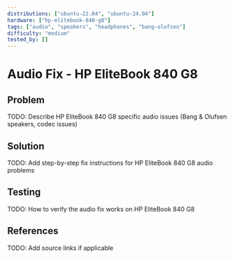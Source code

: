 ```yaml
---
distributions: ["ubuntu-22.04", "ubuntu-24.04"]
hardware: ["hp-elitebook-840-g8"]
tags: ["audio", "speakers", "headphones", "bang-olufsen"]
difficulty: "medium"
tested_by: []
---
```


# Audio Fix - HP EliteBook 840 G8

## Problem

TODO: Describe HP EliteBook 840 G8 specific audio issues (Bang & Olufsen speakers, codec issues)

## Solution

TODO: Add step-by-step fix instructions for HP EliteBook 840 G8 audio problems

## Testing

TODO: How to verify the audio fix works on HP EliteBook 840 G8

## References

TODO: Add source links if applicable
